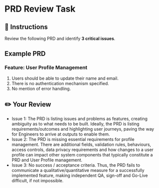 # PRD Review Task

## 📝 Instructions
Review the following PRD and identify **3 critical issues**.

## Example PRD
### Feature: User Profile Management
1. Users should be able to update their name and email.
2. There is no authentication mechanism specified.
3. No mention of error handling.

## ✏️ Your Review
- Issue 1: The PRD is listing issues and problems as features, creating ambiguity as to what needs to be built. Ideally, the PRD is listing requirements/outcomes and highlighting user journeys, paving the way for Engineers to arrive at outputs to enable them.
- Issue 2: The PRD is missing essential requirements for profile management. There are additional fields, validation rules, behaviours, access controls, data privacy requirements and how changes to a user profile can impact other system components that typically constitute a PRD and User Profile management.
- Issue 3: No success / acceptance criteria. Thus, the PRD fails to communicate a qualitative/quantitative measure for a successfully implemented feature, making independent QA, sign-off and Go-Live difficult, if not impossible.
